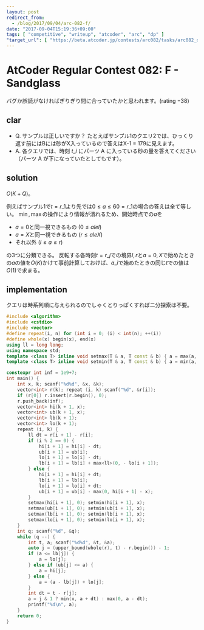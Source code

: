 ```yaml
---
layout: post
redirect_from:
  - /blog/2017/09/04/arc-082-f/
date: "2017-09-04T15:19:36+09:00"
tags: [ "competitive", "writeup", "atcoder", "arc", "dp" ]
"target_url": [ "https://beta.atcoder.jp/contests/arc082/tasks/arc082_d" ]
---
```


# AtCoder Regular Contest 082: F - Sandglass

バグか誤読がなければぎりぎり間に合っていたかと思われます。(rating $-38$)

## clar

-   Q. サンプルは正しいですか？ たとえばサンプル1のクエリ2では、ひっくり返す前にはBには砂がX入っているので答えはX-1 = 179に見えます。
-   A. 各クエリでは、時刻 $t\_i$ にパーツ A に入っている砂の量を答えてください（パーツ A が下になっていたとしてもです）。

## solution

$O(K + Q)$。

例えばサンプル1で$t = r\_1$より先では$0 \le a \le 60 = r\_1$の場合の答えは全て等しい。
$\min, \max$の操作により情報が潰れるため、開始時点での$a$を

-   $a = 0$と同一視できるもの ($0 \le a le l$)
-   $a = X$と同一視できるもの ($r \le a le X$)
-   それ以外 ($l \le a \le r$)

の$3$つに分類できる。
反転する各時刻$t = r\_j$での境界$l, r$と$a = 0, X$で始めたときの$a$の値を$O(K)$かけて事前計算しておけば、$a\_i$で始めたときの同じ$t$での値は$O(1)$で求まる。

## implementation

クエリは時系列順に与えられるのでしゃくとりっぽくすれば二分探索は不要。

``` c++
#include <algorithm>
#include <cstdio>
#include <vector>
#define repeat(i, n) for (int i = 0; (i) < int(n); ++(i))
#define whole(x) begin(x), end(x)
using ll = long long;
using namespace std;
template <class T> inline void setmax(T & a, T const & b) { a = max(a, b); }
template <class T> inline void setmin(T & a, T const & b) { a = min(a, b); }

constexpr int inf = 1e9+7;
int main() {
    int x, k; scanf("%d%d", &x, &k);
    vector<int> r(k); repeat (i, k) scanf("%d", &r[i]);
    if (r[0]) r.insert(r.begin(), 0);
    r.push_back(inf);
    vector<int> hi(k + 1, x);
    vector<int> ub(k + 1, x);
    vector<int> lb(k + 1);
    vector<int> lo(k + 1);
    repeat (i, k) {
        ll dt = r[i + 1] - r[i];
        if (i % 2 == 0) {
            hi[i + 1] = hi[i] - dt;
            ub[i + 1] = ub[i];
            lo[i + 1] = lo[i] - dt;
            lb[i + 1] = lb[i] + max<ll>(0, - lo[i + 1]);
        } else {
            hi[i + 1] = hi[i] + dt;
            lb[i + 1] = lb[i];
            lo[i + 1] = lo[i] + dt;
            ub[i + 1] = ub[i] - max(0, hi[i + 1] - x);
        }
        setmax(hi[i + 1], 0); setmin(hi[i + 1], x);
        setmax(ub[i + 1], 0); setmin(ub[i + 1], x);
        setmax(lb[i + 1], 0); setmin(lb[i + 1], x);
        setmax(lo[i + 1], 0); setmin(lo[i + 1], x);
    }
    int q; scanf("%d", &q);
    while (q --) {
        int t, a; scanf("%d%d", &t, &a);
        auto j = (upper_bound(whole(r), t) - r.begin()) - 1;
        if (a <= lb[j]) {
            a = lo[j];
        } else if (ub[j] <= a) {
            a = hi[j];
        } else {
            a = (a - lb[j]) + lo[j];
        }
        int dt = t - r[j];
        a = j & 1 ? min(x, a + dt) : max(0, a - dt);
        printf("%d\n", a);
    }
    return 0;
}
```
